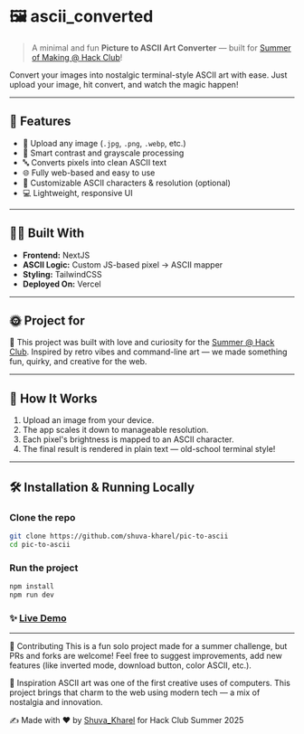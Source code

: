 # 🖼️ ascii_converted

> A minimal and fun **Picture to ASCII Art Converter** — built for [Summer of Making @ Hack Club](https://summer.hackclub.com)!

Convert your images into nostalgic terminal-style ASCII art with ease. Just upload your image, hit convert, and watch the magic happen!

---

## 🚀 Features

- 📸 Upload any image (`.jpg`, `.png`, `.webp`, etc.)
- 🧠 Smart contrast and grayscale processing
- 🔤 Converts pixels into clean ASCII text
- 🌐 Fully web-based and easy to use
- 🎨 Customizable ASCII characters & resolution (optional)
- 💻 Lightweight, responsive UI

---

## 👩‍💻 Built With

- **Frontend:** NextJS
- **ASCII Logic:** Custom JS-based pixel → ASCII mapper
- **Styling:** TailwindCSS
- **Deployed On:** Vercel

---

## 🌞 Project for

🎉 This project was built with love and curiosity for the [Summer @ Hack Club](https://summer.hackclub.com).
Inspired by retro vibes and command-line art — we made something fun, quirky, and creative for the web.

---

## 📸 How It Works

1. Upload an image from your device.
2. The app scales it down to manageable resolution.
3. Each pixel's brightness is mapped to an ASCII character.
4. The final result is rendered in plain text — old-school terminal style!

---

## 🛠️ Installation & Running Locally

### Clone the repo
```bash
git clone https://github.com/shuva-kharel/pic-to-ascii
cd pic-to-ascii
```

### Run the project
```bash
npm install
npm run dev
```


### ✨ [Live Demo](https://pic-to-ascii.vercel.app/)

---
📢 Contributing
This is a fun solo project made for a summer challenge, but PRs and forks are welcome!
Feel free to suggest improvements, add new features (like inverted mode, download button, color ASCII, etc.).

🧠 Inspiration
ASCII art was one of the first creative uses of computers. This project brings that charm to the web using modern tech — a mix of nostalgia and innovation.

✍️ Made with ❤️ by [Shuva_Kharel](https://github.com/shuva-kharel) for Hack Club Summer 2025
